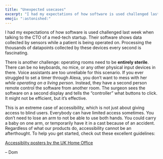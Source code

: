 ```yaml
---
title: "Unexpected usecases"
excerpt: "I had my expectations of how software is used challenged last week when talking to the CTO of a med-tech startup."
emoji: ":astonished:"
---
```

I had my expectations of how software is used challenged last week when talking to the CTO of a med-tech startup. Their software shows data collected by sensors while a patient is being operated on. Processing the thousands of datapoints collected by these devices every second is fascinating.

There is another challenge: operating rooms need to be **entirely sterile**. There can be no keyboards, no mice, or any other physical input devices in there. Voice assistants are too unreliable for this scenario. If you ever struggled to set a timer through Alexa, you don’t want to mess with her _while operating on a living person_. Instead, they have a second person remote control the software from another room. The surgeon sees the software on a second display and tells the “controller” what buttons to click. It might not be efficient, but it’s effective.

This is an extreme case of accessibility, which is not just about giving access to blind users. Everybody can have limited access sometimes. You don’t need to lose an arm to not be able to use both hands. You could carry a baby on one arm, or temporarily have it in a cast because of an accident. Regardless of what our products do, accessibility cannot be an afterthought. To help you get started, check out these excellent guidelines:

[Accessiblity posters by the UK Home Office](https://accessibility.blog.gov.uk/2016/09/02/dos-and-donts-on-designing-for-accessibility/)

– Dom
